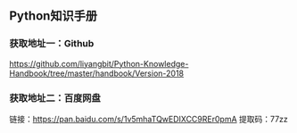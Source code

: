 ## Python知识手册

### 获取地址一：Github

https://github.com/liyangbit/Python-Knowledge-Handbook/tree/master/handbook/Version-2018

### 获取地址二：百度网盘

链接：https://pan.baidu.com/s/1v5mhaTQwEDIXCC9REr0pmA 
提取码：77zz 
